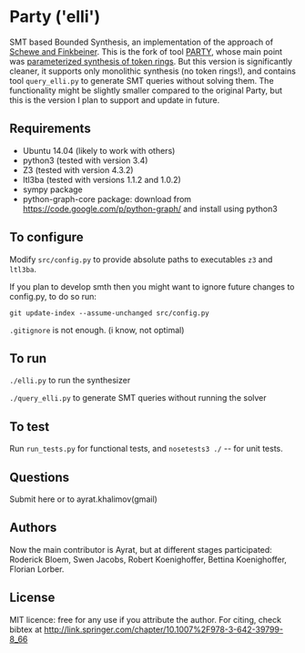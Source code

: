 # Party ('elli')

SMT based Bounded Synthesis, an implementation of the approach of 
[Schewe and Finkbeiner](https://www.react.uni-saarland.de/publications/atva07.pdf).
This is the fork of tool [PARTY](https://github.com/5nizza/Party),
whose main point was 
[parameterized synthesis of token rings](http://link.springer.com/chapter/10.1007/978-3-642-39799-8_66).
But this version is significantly cleaner,
it supports only monolithic synthesis (no token rings!), 
and contains tool `query_elli.py` to generate SMT queries without solving them.
The functionality might be slightly smaller compared to the original Party,
but this is the version I plan to support and update in future.

## Requirements
- Ubuntu 14.04 (likely to work with others)
- python3 (tested with version 3.4)
- Z3 (tested with version 4.3.2)
- ltl3ba (tested with versions 1.1.2 and 1.0.2)
- sympy package
- python-graph-core package: 
  download from 
  https://code.google.com/p/python-graph/ 
  and install using python3

## To configure
Modify `src/config.py` to provide absolute paths to executables `z3` and `ltl3ba`.

If you plan to develop smth then you might want to ignore future changes to config.py, to do so run:
	
	git update-index --assume-unchanged src/config.py

`.gitignore` is not enough.
(i know, not optimal)

## To run
`./elli.py` to run the synthesizer

`./query_elli.py` to generate SMT queries without running the solver

## To test
Run `run_tests.py` for functional tests, and `nosetests3 ./` -- for unit tests.

## Questions
Submit here or to ayrat.khalimov(gmail)

## Authors
Now the main contributor is Ayrat, but at different stages participated:
Roderick Bloem, Swen Jacobs, Robert Koenighoffer, Bettina Koenighoffer, Florian Lorber.

## License
MIT licence: free for any use if you attribute the author. 
For citing, check bibtex at http://link.springer.com/chapter/10.1007%2F978-3-642-39799-8_66
